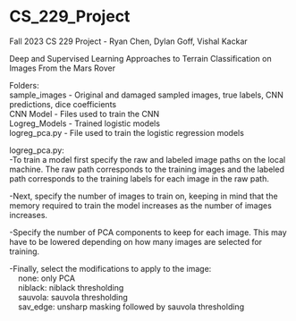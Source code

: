 # CS_229_Project
Fall 2023 CS 229 Project - Ryan Chen, Dylan Goff, Vishal Kackar

Deep and Supervised Learning Approaches to Terrain Classification on Images From the Mars Rover

Folders:\
sample_images - Original and damaged sampled images, true labels, CNN predictions, dice coefficients\
CNN Model - Files used to train the CNN\
Logreg_Models - Trained logistic models\
logreg_pca.py - File used to train the logistic regression models

logreg_pca.py:\
-To train a model first specify the raw and labeled image paths on the local machine. The raw path corresponds to the training images and the labeled path corresponds to the training labels for each image in the raw path.

-Next, specify the number of images to train on, keeping in mind that the memory required to train the model increases as the number of images increases.

-Specify the number of PCA components to keep for each image. This may have to be lowered depending on how many images are selected for training.

-Finally, select the modifications to apply to the image:\
&nbsp;&nbsp;&nbsp;&nbsp;none: only PCA\
&nbsp;&nbsp;&nbsp;&nbsp;niblack: niblack thresholding\
&nbsp;&nbsp;&nbsp;&nbsp;sauvola: sauvola thresholding\
&nbsp;&nbsp;&nbsp;&nbsp;sav_edge: unsharp masking followed by sauvola thresholding
